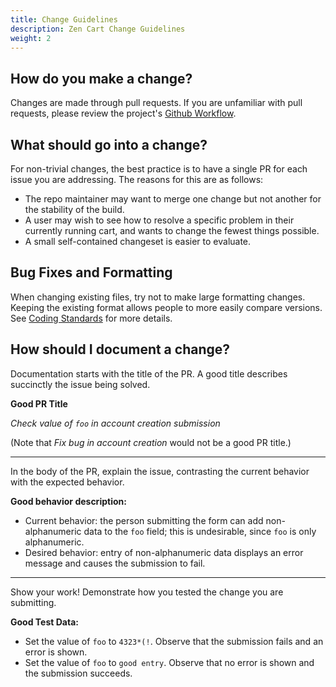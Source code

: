```yaml
---
title: Change Guidelines 
description: Zen Cart Change Guidelines 
weight: 2
---
```


## How do you make a change? 
Changes are made through pull requests. If you are unfamiliar with pull requests, please review the project's [Github Workflow](/dev/contributing/github_workflow/). 

## What should go into a change? 
For non-trivial changes, the best practice is to have a single PR for each issue you are addressing. The reasons for this are as follows: 
* The repo maintainer may want to merge one change but not another for the stability of the build.
* A user may wish to see how to resolve a specific problem in their currently running cart, and wants to change the fewest things possible.  
* A small self-contained changeset is easier to evaluate.

## Bug Fixes and Formatting 
When changing existing files, try not to make large formatting changes.  Keeping the existing format allows people to more easily compare versions.  See 
[Coding Standards](/dev/contributing/coding_standards/) for more details. 

## How should I document a change?  
Documentation starts with the title of the PR.  A good title describes succinctly the issue being solved. 

**Good PR Title** 

_Check value of `foo` in account creation submission_

(Note that _Fix bug in account creation_ would not be a good PR title.)

<hr>

In the body of the PR, explain the issue, contrasting the current behavior
with the expected behavior. 

**Good behavior description:**

* Current behavior: the person submitting  the form can add non-alphanumeric data to the `foo` field; this is undesirable, since `foo` is only alphanumeric. 
* Desired behavior: entry of non-alphanumeric data displays an error message and causes the submission to fail.

<hr>

Show your work!  Demonstrate how you tested the change you are submitting.

**Good Test Data:**
* Set the value of `foo` to `4323*(!`.  Observe that the submission fails and an error is shown.
* Set the value of `foo` to `good entry`.  Observe that no error is shown and the submission succeeds.

